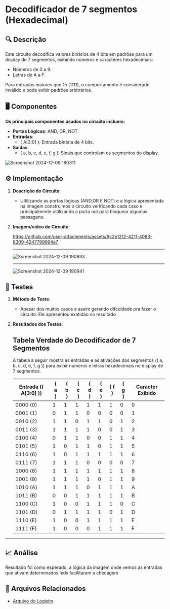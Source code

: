 # Decodificador de 7 segmentos (Hexadecimal)

## 🔍 Descrição

Este circuito decodifica valores binários de 4 bits em padrões para um display de 7 segmentos, exibindo números e caracteres hexadecimais:

- Números de 0 a 9.
- Letras de A a F.

Para entradas maiores que 15 (1111), o comportamento é considerado inválido e pode exibir padrões arbitrários.

## 🖥️ Componentes

**Os principais componentes usados no circuito incluem:**
   - **Portas Lógicas**: AND, OR, NOT.
   - **Entradas**:
     - \( A[3:0] \): Entrada binária de 4 bits.
   - **Saídas**:
     - \( a, b, c, d, e, f, g \): Sinais que controlam os segmentos do display.
    
![Screenshot 2024-12-09 190311](https://github.com/user-attachments/assets/ee3b6cc9-ad80-46d7-8a7a-4e2cb3dbcb86)

## ⚙️ Implementação

1. **Descrição do Circuito**:

   - Ultilizando as portas lógicas (AND,OR E NOT) e a lógica apresentada na imagem construimos o circuito verificando cada caso e principalmente ultilizando a porta not  para bloquear algumas passagens.

2. **Imagem/video do Circuito**:

   https://github.com/user-attachments/assets/9c2b1212-421f-4083-8309-4247799994a7

   ---
   ![Screenshot 2024-12-09 190933](https://github.com/user-attachments/assets/10180b2d-4b84-4d85-970f-e9ba10a139e2)

   ---
   ![Screenshot 2024-12-09 190941](https://github.com/user-attachments/assets/748bd4f9-1e0f-450b-8f24-2e903d66a50f)

   

## 🔬 Testes

1. **Método de Teste**:

   - Apesar dos muitos casos e assim gerando difculdade pra fazer o circuito. Ele apresentou exatidão no resultado
   

2. **Resultados dos Testes**:
   ## Tabela Verdade do Decodificador de 7 Segmentos

   A tabela a seguir mostra as entradas e as ativações dos segmentos (\( a, b, c, d, e, f, g \)) para exibir números e letras hexadecimais no display de 7 segmentos.
   
   | Entrada (\( A[3:0] \)) | \( a \) | \( b \) | \( c \) | \( d \) | \( e \) | \( f \) | \( g \) | Caracter Exibido |
   |-------------------------|---------|---------|---------|---------|---------|---------|---------|------------------|
   | 0000 (0)               |   1     |   1     |   1     |   1     |   1     |   1     |   0     | 0                |
   | 0001 (1)               |   0     |   1     |   1     |   0     |   0     |   0     |   0     | 1                |
   | 0010 (2)               |   1     |   1     |   0     |   1     |   1     |   0     |   1     | 2                |
   | 0011 (3)               |   1     |   1     |   1     |   1     |   0     |   0     |   1     | 3                |
   | 0100 (4)               |   0     |   1     |   1     |   0     |   0     |   1     |   1     | 4                |
   | 0101 (5)               |   1     |   0     |   1     |   1     |   0     |   1     |   1     | 5                |
   | 0110 (6)               |   1     |   0     |   1     |   1     |   1     |   1     |   1     | 6                |
   | 0111 (7)               |   1     |   1     |   1     |   0     |   0     |   0     |   0     | 7                |
   | 1000 (8)               |   1     |   1     |   1     |   1     |   1     |   1     |   1     | 8                |
   | 1001 (9)               |   1     |   1     |   1     |   1     |   0     |   1     |   1     | 9                |
   | 1010 (A)               |   1     |   1     |   1     |   0     |   1     |   1     |   1     | A                |
   | 1011 (B)               |   0     |   0     |   1     |   1     |   1     |   1     |   1     | B                |
   | 1100 (C)               |   1     |   0     |   0     |   1     |   1     |   1     |   0     | C                |
   | 1101 (D)               |   0     |   1     |   1     |   1     |   1     |   0     |   1     | D                |
   | 1110 (E)               |   1     |   0     |   0     |   1     |   1     |   1     |   1     | E                |
   | 1111 (F)               |   1     |   0     |   0     |   0     |   1     |   1     |   1     | F                |

---

## 📈 Análise

Resultado foi como esperado, a lógica da imagem onde vemos as entradas que ativam determinados leds facilitaram a checagem 

## 📂 Arquivos Relacionados

- [Arquivo do Logisim](../src/Decodificador7segmentos.circ)
